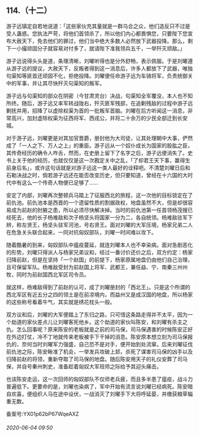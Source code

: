 ## 114.（十二）
游子远镇定自若地说道：「这些家伙充其量就是一群乌合之众，他们造反只不过是受人蛊惑。您执法严苛，将他们首领杀了，所以他们内心都畏惧您，只要陛下您宣布大赦天下，免去他们的罪过，他们当中绝大多数人必然放下武器投降。那么，剩下一小撮顽固分子就容易对付多了，就请陛下准我领兵五千，一举歼灭顽敌。」



游子远说得头头是道，条理清晰，刘曜听得也是分外舒畅，表示佩服。于是刘曜遵从游子远的提议，大赦天下，反叛者得到这一消息后，许多人都放下了武器，唯独句渠知等匪首还顽固不化，拒绝投降。刘曜便任命游子远为车骑将军，负责统御关中的军事，并让其尽快歼灭句渠知的叛军。



游子远与句渠知的部众在阴密（今甘肃灵台）决战，句渠知全军覆没，本人也不知所终。随后，游子远又率军转战陇右，歼灭匪军残部，在追剿残敌的过程中游子远剿抚并用，招降了以虚除权渠为首的一批叛军首脑。刘曜在后方听闻这一消息，非常高兴，加封虚除权渠为征西将军、西戎公，并将二十余万的少民全部迁到长安城。



对于游子远，刘曜更是对其加官晋爵，册封他为大司徒，让其处理朝中大事，俨然成了「一人之下、万人之上」的重臣。游子远从一个奴仆成长为国家的股肱之臣，其传奇经历的确令人咋舌，然而，在史册上留下了名字之后，游子远便消失了。史书上关于他的经历，也就仅仅是这一次戡定关中之乱，「了却君王天下事，赢得生前身后名」，或许这句话就是对游子远这一类人最好的诠释吧。不清楚刘曜日后和石勒决战之时，倘若游子远还在能否改变历史，但只要知道，曾经在十六国的大时代中有这么一个传奇人物便已足够了……



安定了内部，刘曜再次整顿兵马踏上了征服西北的旅程，这一次他的目标锁定在了前仇池。前仇池本是西晋的一个遗留性质的割据政权，地盘虽然不大，但是却很容易成为前赵的肘腋之患，所以必须尽快解决掉。当时的前仇池第一任首领杨茂搜已经死去，他的长子杨难敌和次子杨坚头将国家一分为二，各自统领。杨难敌驻军下辨，称左贤王，杨坚头驻军河池，号右贤王。面对刘曜的大军压境，杨家兄弟二人在危急关头联合起来，一同对抗匈奴部队，刘曜一时间难以攻下。



随着酷暑的到来，匈奴部队中瘟疫蔓延，就连刘曜本人也不幸染病。面对急剧恶化的形势，刘曜只得派人与杨家兄弟议和，经过一番讨价还价之后，双方约定：杨家归降前赵，但是在坚持「一个赵国」的前提下，杨家原属地盘仍由他们自己治理，且可保留军队。杨难敌受封为前赵国上将军、武都王，兼任益、宁、南秦三州州牧，同时为前赵国西北军区司令员。



就这样，杨难敌得到了前赵的认可，成了刘曜册封的「西北王」。只是这个所谓的西北军区有近五分之四的领土是在前凉境内，而益州又是成汉国的地盘，所以杨家的这些称号看着牛气，其实就是绣花枕头一般。



双方议和后，刘曜的大军便踏上了东归之路，只可惜这条路走得并不太平，因为一个劫道的家伙差点儿让刘曜客死他乡。这个劫道的家伙叫陈安，和刘曜有杀主之仇。怎么回事呢？原来陈安的老板就是之前的司马保，司马保遇害的时候陈安正好在外边打仗，冷不丁地就传来老板被手下干掉的消息。陈安原本想立刻为司马保报仇的，奈何当时刘曜军力强盛，自己恐不是对手，便开始到处流窜。后来刘曜征伐前仇池之际，陈安瞅准了机会，一举发兵攻破上邽，杀死了谋害司马保的凶手以及归降前赵的将领，重新夺取了司马保的地盘。随后陈安用天子的礼仪安葬了司马保，并自号秦州刺史，准备趁着匈奴大军班师之际给予其迎头痛击。



也该陈安走运，这一次回师的匈奴部队不仅师老兵疲，而且多半患了瘟疫，战斗力普遍低下。更要命的是，刘曜也染病了，军中开始有流言说刘曜已经病死。陈安暗自欢喜，便组织人马在途中设伏，一战消灭了刘曜手下大将呼延晏，并缴获粮草辎重无数。



备案号:YX01p62bP67WqeAXZ


###### 2020-06-04 09:50
